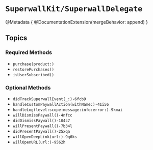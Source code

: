 # ``SuperwallKit/SuperwallDelegate``

@Metadata {
  @DocumentationExtension(mergeBehavior: append)
}

## Topics

### Required Methods

- ``purchase(product:)``
- ``restorePurchases()``
- ``isUserSubscribed()``

### Optional Methods

- ``didTrackSuperwallEvent(_:)-6fcb9``
- ``handleCustomPaywallAction(withName:)-41i56``
- ``handleLog(level:scope:message:info:error:)-9kmai``
- ``willDismissPaywall()-4nfcc``
- ``didDismissPaywall()-104c7``
- ``willPresentPaywall()-7b34l``
- ``didPresentPaywall()-25xqa``
- ``willOpenDeepLink(url:)-9q6ks``
- ``willOpenURL(url:)-9562h``
